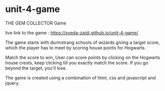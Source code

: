 # unit-4-game 

THE GEM COLLECTOR Game 

live link to the game : https://syeda-zaidi.github.io/unit-4-game/

The game starts with durmstrang schools of wizards giving a target score, which the player has to meet by scoring house points for Hogwarts. 

Match the score to win, User can score points by clicking on the Hogwarts house crests, keep clicking till you exactly match the score. 
If you go beyond the target, you'll lose. 

The game is created using a combination of html, css and javascript and jquery. 
